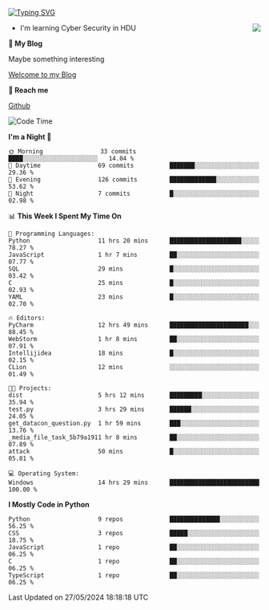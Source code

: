 [![Typing SVG](https://readme-typing-svg.herokuapp.com?font=Fira+Code&pause=1000&random=false&width=450&height=60&lines=Hello+%F0%9F%91%8B%F0%9F%8F%BB;I'm+JBNRZ)](https://git.io/typing-svg)

<a href="#">
  <img align="right" src="https://github-readme-stats.vercel.app/api?username=JBNRZ&show_icons=true&bg_color=15,f2f7fd,E0EAFC" />
</a>

- I'm learning Cyber Security in HDU

 **🌱 My Blog**

Maybe something interesting

[Welcome to my Blog](https://jbnrz.com.cn/)

 **💬 Reach me** 

[Github](https://github.com/JBNRZ)


<!--START_SECTION:waka-->
![Code Time](http://img.shields.io/badge/Code%20Time-506%20hrs%2035%20mins-blue)

**I'm a Night 🦉** 

```text
🌞 Morning                33 commits          ████░░░░░░░░░░░░░░░░░░░░░   14.04 % 
🌆 Daytime                69 commits          ███████░░░░░░░░░░░░░░░░░░   29.36 % 
🌃 Evening                126 commits         █████████████░░░░░░░░░░░░   53.62 % 
🌙 Night                  7 commits           █░░░░░░░░░░░░░░░░░░░░░░░░   02.98 % 
```


📊 **This Week I Spent My Time On** 

```text
💬 Programming Languages: 
Python                   11 hrs 20 mins      ████████████████████░░░░░   78.27 % 
JavaScript               1 hr 7 mins         ██░░░░░░░░░░░░░░░░░░░░░░░   07.77 % 
SQL                      29 mins             █░░░░░░░░░░░░░░░░░░░░░░░░   03.42 % 
C                        25 mins             █░░░░░░░░░░░░░░░░░░░░░░░░   02.93 % 
YAML                     23 mins             █░░░░░░░░░░░░░░░░░░░░░░░░   02.70 % 

🔥 Editors: 
PyCharm                  12 hrs 49 mins      ██████████████████████░░░   88.45 % 
WebStorm                 1 hr 8 mins         ██░░░░░░░░░░░░░░░░░░░░░░░   07.91 % 
Intellijidea             18 mins             █░░░░░░░░░░░░░░░░░░░░░░░░   02.15 % 
CLion                    12 mins             ░░░░░░░░░░░░░░░░░░░░░░░░░   01.49 % 

🐱‍💻 Projects: 
dist                     5 hrs 12 mins       █████████░░░░░░░░░░░░░░░░   35.94 % 
test.py                  3 hrs 29 mins       ██████░░░░░░░░░░░░░░░░░░░   24.05 % 
get_datacon_question.py  1 hr 59 mins        ███░░░░░░░░░░░░░░░░░░░░░░   13.76 % 
_media_file_task_5b79a1911 hr 8 mins         ██░░░░░░░░░░░░░░░░░░░░░░░   07.89 % 
attack                   50 mins             █░░░░░░░░░░░░░░░░░░░░░░░░   05.81 % 

💻 Operating System: 
Windows                  14 hrs 29 mins      █████████████████████████   100.00 % 
```

**I Mostly Code in Python** 

```text
Python                   9 repos             ██████████████░░░░░░░░░░░   56.25 % 
CSS                      3 repos             █████░░░░░░░░░░░░░░░░░░░░   18.75 % 
JavaScript               1 repo              ██░░░░░░░░░░░░░░░░░░░░░░░   06.25 % 
C                        1 repo              ██░░░░░░░░░░░░░░░░░░░░░░░   06.25 % 
TypeScript               1 repo              ██░░░░░░░░░░░░░░░░░░░░░░░   06.25 % 
```




 Last Updated on 27/05/2024 18:18:18 UTC
<!--END_SECTION:waka-->
